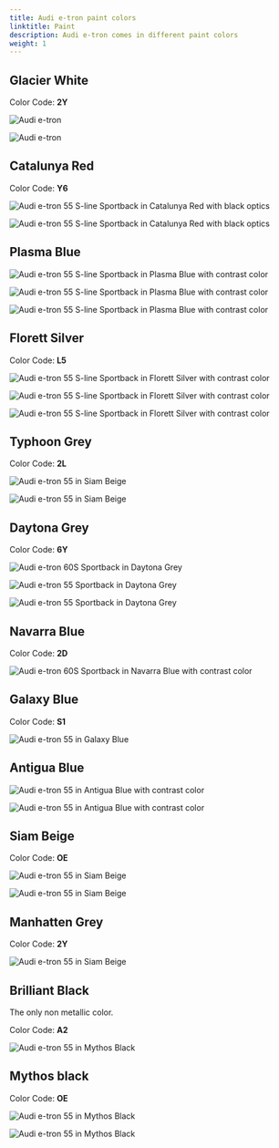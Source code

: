 ```yaml
---
title: Audi e-tron paint colors
linktitle: Paint
description: Audi e-tron comes in different paint colors
weight: 1
---
```




## Glacier White

Color Code: **2Y**

![Audi e-tron](paint_glacierwhite_1.png "Audi e-tron 55 in glacier whit with contrast color")

![Audi e-tron](paint_glacierwhite_2.png "Audi e-tron 55 in glacier whit with black optics")

## Catalunya Red

Color Code: **Y6**

![Audi e-tron 55 S-line Sportback in Catalunya Red with black optics](paint_catalunyared_1.png "Audi e-tron 55 S-line Sportback in Catalunya Red with black optics")

![Audi e-tron 55 S-line Sportback in Catalunya Red with black optics](paint_catalunyared_2.png "Audi e-tron 55 S-line Sportback in Catalunya Red with black optics")

## Plasma Blue

![Audi e-tron 55 S-line Sportback in Plasma Blue with contrast color](paint_plasmablue_1.png "Audi e-tron 55 S-line Sportback inPlasma Blue with contrast color")

![Audi e-tron 55 S-line Sportback in Plasma Blue with contrast color](paint_plasmablue_2.png "Audi e-tron 55 S-line Sportback in Plasma Blue with contrast color")

![Audi e-tron 55 S-line Sportback in Plasma Blue with contrast color](paint_plasmablue_3.png "Audi e-tron 55 S-line Sportback in Plasma Blue with contrast color")

## Florett Silver

Color Code: **L5**

![Audi e-tron 55 S-line Sportback in Florett Silver with contrast color](paint_florettsilver_1.png "Audi e-tron 55 S-line Sportback in Florett Silver with contrast color")

![Audi e-tron 55 S-line Sportback in Florett Silver with contrast color](paint_florettsilver_2.png "Audi e-tron 55 S-line Sportback in Florett Silver with contrast color")

![Audi e-tron 55 S-line Sportback in Florett Silver with contrast color](paint_florettsilver_3.png "Audi e-tron 55 S-line Sportback in Florett Silver with contrast color")

## Typhoon Grey

Color Code: **2L**

![Audi e-tron 55 in Siam Beige](paint_typhoongrey_1.png "Audi e-tron 55 in Typhoon Grey with black optics")

![Audi e-tron 55 in Siam Beige](paint_typhoongrey_2.png "Audi e-tron 55 in Typhoon Grey with black optics")

## Daytona Grey

Color Code: **6Y**

![Audi e-tron 60S Sportback in Daytona Grey](paint_daytona_1.png "Audi e-tron 60S  Sportback in Daytona Grey")

![Audi e-tron 55 Sportback in Daytona Grey](paint_daytona_2.png "Audi e-tron 55 Sportback in Daytona Grey")

![Audi e-tron 55 Sportback in Daytona Grey](paint_daytona_3.png "Audi e-tron 55 Sportback in Daytona Grey with black optics")

## Navarra Blue

Color Code: **2D**

![Audi e-tron 60S  Sportback in Navarra Blue with contrast color](paint_navarrablue_1.png "Audi e-tron 60S  Sportback in Navarra Blue with contrast color")

## Galaxy Blue

Color Code: **S1**

![Audi e-tron 55 in Galaxy Blue](paint_galaxyblue_1.png "Audi e-tron 55 in Galaxy Blue")

## Antigua Blue

![Audi e-tron 55 in Antigua Blue with contrast color](paint_antiguablue_1.png "Audi e-tron 55 in Antigua Blue with contrast color")

![Audi e-tron 55 in Antigua Blue with contrast color](paint_antiguablue_2.jpg "Audi e-tron 55 S-line in Antigua Blue with black optics")

## Siam Beige

Color Code: **OE**

![Audi e-tron 55 in Siam Beige](paint_siambeige_1.png "Audi e-tron 55 in Siam Beige with black optics and contrast color")

![Audi e-tron 55 in Siam Beige](paint_siambeige_2.png "Audi e-tron 55 in Siam Beige with black optics and contrast color")

## Manhatten Grey

Color Code: **2Y**

![Audi e-tron 55 in Siam Beige](paint_manhattengrey_1.png "Audi e-tron 55 in Manhatten grey")

## Brilliant Black

The only non metallic color.

Color Code: **A2**

![Audi e-tron 55 in Mythos Black](paint_brilliantblack_1.png "Audi e-tron 55 in Brilliant Black")

## Mythos black

Color Code: **OE**

![Audi e-tron 55 in Mythos Black](paint_mythosblack_1.png "Audi e-tron 55 in Mythos Black with black optics")

![Audi e-tron 55 in Mythos Black](paint_mythosblack_2.png "Audi e-tron 60 in Mythos Black with black optics")